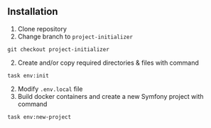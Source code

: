 Installation
------------

1. Clone repository
2. Change branch to ```project-initializer```
```shell
git checkout project-initializer
```
2. Create and/or copy required directories & files with command
```shell
task env:init
```
2. Modify `.env.local` file
3. Build docker containers and create a new Symfony project with command
```shell
task env:new-project
```